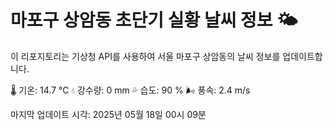 
# 마포구 상암동 초단기 실황 날씨 정보 🌤️

이 리포지토리는 기상청 API를 사용하여 서울 마포구 상암동의 날씨 정보를 업데이트합니다. 

🌡️ 기온: 14.7 ℃
💧 강수량: 0 mm
💦 습도: 90 %
🌬️ 풍속: 2.4 m/s

마지막 업데이트 시각: 2025년 05월 18일 00시 09분    
